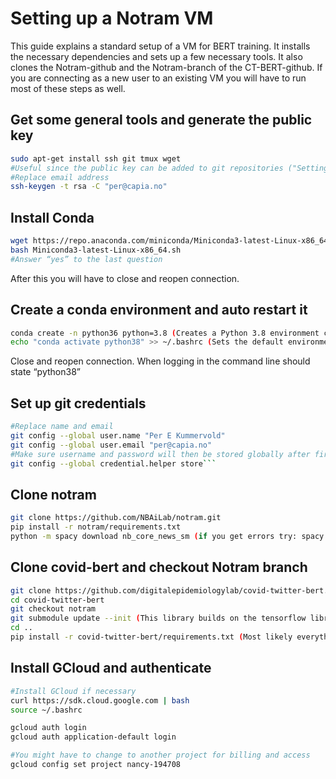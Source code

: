 # Setting up a Notram VM
This guide explains a standard setup of a VM for BERT training. It installs the necessary dependencies and sets up a few necessary tools. It also clones the Notram-github and the Notram-branch of the CT-BERT-github. If you are connecting as a new user to an existing VM you will have to run most of these steps as well.

## Get some general tools and generate the public key
```bash
sudo apt-get install ssh git tmux wget
#Useful since the public key can be added to git repositories ("Setting" - "Deploy keys")
#Replace email address
ssh-keygen -t rsa -C "per@capia.no"
```

## Install Conda
```bash
wget https://repo.anaconda.com/miniconda/Miniconda3-latest-Linux-x86_64.sh
bash Miniconda3-latest-Linux-x86_64.sh
#Answer “yes” to the last question
```
After this you will have to close and reopen connection.

## Create a conda environment and auto restart it
```bash
conda create -n python36 python=3.8 (Creates a Python 3.8 environment called python38)
echo "conda activate python38" >> ~/.bashrc (Sets the default environment)
```
Close and reopen connection. When logging in the command line should state “python38”

## Set up git credentials
```bash
#Replace name and email
git config --global user.name "Per E Kummervold" 
git config --global user.email "per@capia.no"
#Make sure username and password will then be stored globally after first login
git config --global credential.helper store```
```

## Clone notram
```bash
git clone https://github.com/NBAiLab/notram.git
pip install -r notram/requirements.txt
python -m spacy download nb_core_news_sm (if you get errors try: spacy download nb_core_news_sm)
```

## Clone covid-bert and checkout Notram branch 
```bash
git clone https://github.com/digitalepidemiologylab/covid-twitter-bert.git
cd covid-twitter-bert
git checkout notram
git submodule update --init (This library builds on the tensorflow library. Installed as a submodule here)
cd ..
pip install -r covid-twitter-bert/requirements.txt (Most likely everything is already installed here)
```

## Install GCloud and authenticate
```bash
#Install GCloud if necessary
curl https://sdk.cloud.google.com | bash
source ~/.bashrc

gcloud auth login
gcloud auth application-default login 

#You might have to change to another project for billing and access
gcloud config set project nancy-194708

```


